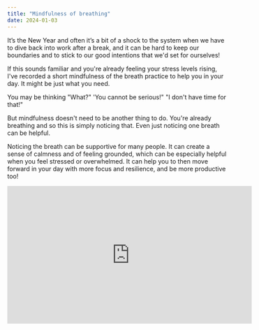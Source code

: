 ```yaml
---
title: "Mindfulness of breathing"
date: 2024-01-03
---
```

It’s the New Year and often it’s a bit of a shock to the system when we have to dive back into work after a break, and it can be hard to keep our boundaries and to stick to our good intentions that we'd set for ourselves!

If this sounds familiar and you're already feeling your stress levels rising, I've recorded a short mindfulness of the breath practice to help you in your day. It might be just what you need. 

  
You may be thinking "What?" 'You cannot be serious!" "I don't have time for that!"

  
But mindfulness doesn't need to be another thing to do. You're already breathing and so this is simply noticing that. Even just noticing one breath can be helpful.

  
Noticing the breath can be supportive for many people. It can create a sense of calmness and of feeling grounded, which can be especially helpful when you feel stressed or overwhelmed. It can help you to then move forward in your day with more focus and resilience, and be more productive too!

<iframe width="560" height="315" src="https://www.youtube.com/embed/6J5T8-VDYx4?si=ho8GRnJwH_sLXkrg" title="YouTube video player" frameborder="0" allow="accelerometer; autoplay; clipboard-write; encrypted-media; gyroscope; picture-in-picture; web-share" referrerpolicy="strict-origin-when-cross-origin" allowfullscreen></iframe>